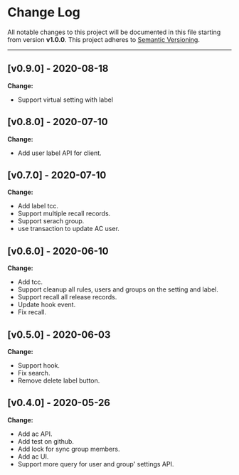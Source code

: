 # Change Log

All notable changes to this project will be documented in this file starting from version **v1.0.0**.
This project adheres to [Semantic Versioning](http://semver.org/).

-----
## [v0.9.0] - 2020-08-18

**Change:**
- Support virtual setting with label

## [v0.8.0] - 2020-07-10

**Change:**
- Add user label API for client.

## [v0.7.0] - 2020-07-10

**Change:**
- Add label tcc.
- Support multiple recall records.
- Support serach group.
- use transaction to update AC user.

## [v0.6.0] - 2020-06-10

**Change:**
- Add tcc.
- Support cleanup all rules, users and groups on the setting and label.
- Support recall all release records.
- Update hook event. 
- Fix recall.

## [v0.5.0] - 2020-06-03

**Change:**

- Support hook.
- Fix search.
- Remove delete label button.

## [v0.4.0] - 2020-05-26

**Change:**

- Add ac API.
- Add test on github.
- Add lock for sync group members.
- Add ac UI.
- Support more query for user and group' settings API.